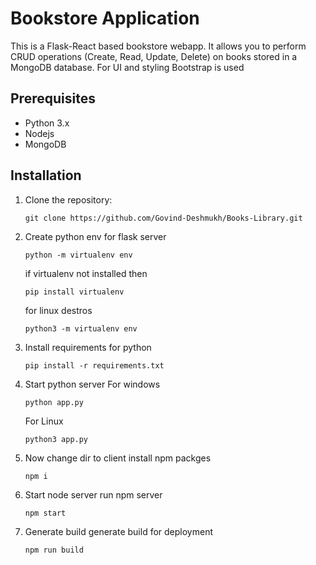 # Bookstore Application

This is a Flask-React based bookstore webapp. It allows you to perform CRUD operations (Create, Read, Update, Delete) on books stored in a MongoDB database.
For UI and styling Bootstrap is used

## Prerequisites

- Python 3.x
- Nodejs
- MongoDB

## Installation

1. Clone the repository:

   ```
   git clone https://github.com/Govind-Deshmukh/Books-Library.git
   ```

2. Create python env for flask server

   ```
   python -m virtualenv env
   ```

   if virtualenv not installed then

   ```
   pip install virtualenv
   ```

   for linux destros

   ```
   python3 -m virtualenv env
   ```

3. Install requirements for python

   ```
   pip install -r requirements.txt
   ```

4. Start python server
   For windows
   ```
   python app.py
   ```
   For Linux
   ```
   python3 app.py
   ```
5. Now change dir to client
   install npm packges

   ```
   npm i
   ```

6. Start node server
   run npm server

   ```
   npm start
   ```

7. Generate build
   generate build for deployment
   ```
   npm run build
   ```
